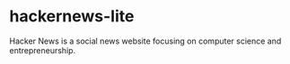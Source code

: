 # hackernews-lite
Hacker News is a social news website focusing on computer science and entrepreneurship.
